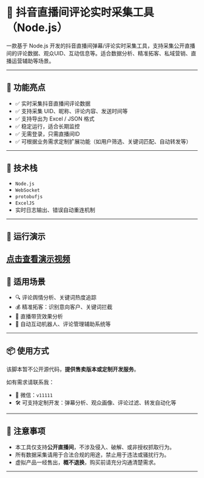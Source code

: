 # 🎯 抖音直播间评论实时采集工具（Node.js）

一款基于 Node.js 开发的抖音直播间弹幕/评论实时采集工具，支持采集公开直播间的评论数据、观众UID、互动信息等。适合数据分析、精准拓客、私域营销、直播运营辅助等场景。

---

## 🚀 功能亮点

- ✅ 实时采集抖音直播间评论数据  
- ✅ 支持采集 UID、昵称、评论内容、发送时间等  
- ✅ 支持导出为 Excel / JSON 格式  
- ✅ 稳定运行，适合长期监控  
- ✅ 无需登录，只需直播间ID
- ✅ 可根据业务需求定制扩展功能（如用户筛选、关键词匹配、自动转发等）

---

## 🧱 技术栈

- `Node.js`
- `WebSocket`
- `protobufjs`
- `ExcelJS`
- 实时日志输出、错误自动重连机制

---

## 📸 运行演示
[点击查看演示视频](http://img.zhsyh.cn/temp/v.mp4)
---

## 💼 适用场景

- 🔍 评论舆情分析、关键词热度追踪  
- 💰 精准拓客：识别意向客户、关键词拦截  
- 🎯 直播带货效果分析  
- 🔄 自动互动机器人、评论管理辅助系统等

---

## 📦 使用方式

该脚本暂不公开源代码，**提供售卖版本或定制开发服务**。

如有需求请联系我：
- 💬 微信：`v11111`  
- 🛠 可支持定制开发：弹幕分析、观众画像、评论过滤、转发自动化等

---

## 📢 注意事项

- 本工具仅支持**公开直播间**，不涉及侵入、破解、或非授权抓取行为。  
- 所有数据采集请用于合法合规的用途，禁止用于违法或骚扰行为。  
- 虚拟产品一经售出，**概不退换**，购买前请充分沟通清楚需求。

---
